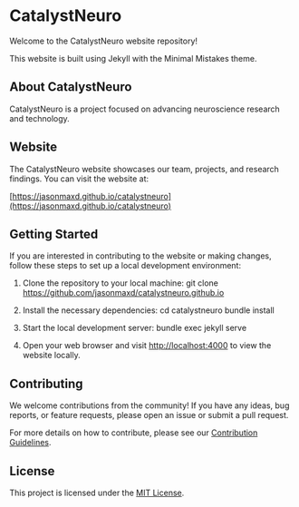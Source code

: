 # CatalystNeuro

Welcome to the CatalystNeuro website repository!

This website is built using Jekyll with the Minimal Mistakes theme.

## About CatalystNeuro

CatalystNeuro is a project focused on advancing neuroscience research and technology.

## Website

The CatalystNeuro website showcases our team, projects, and research findings. You can visit the website at:

[https://jasonmaxd.github.io/catalystneuro](https://jasonmaxd.github.io/catalystneuro)

## Getting Started

If you are interested in contributing to the website or making changes, follow these steps to set up a local development environment:

1. Clone the repository to your local machine:
git clone https://github.com/jasonmaxd/catalystneuro.github.io

2. Install the necessary dependencies:
cd catalystneuro
bundle install

3. Start the local development server:
bundle exec jekyll serve

4. Open your web browser and visit [http://localhost:4000](http://localhost:4000) to view the website locally.

## Contributing

We welcome contributions from the community! If you have any ideas, bug reports, or feature requests, please open an issue or submit a pull request.

For more details on how to contribute, please see our [Contribution Guidelines](CONTRIBUTING.md).

## License

This project is licensed under the [MIT License](LICENSE).